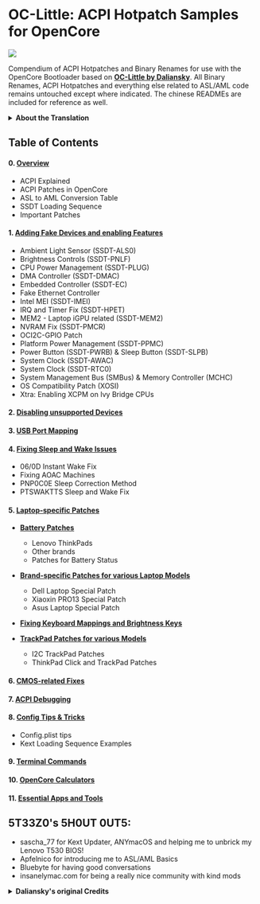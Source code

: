 # OC-Little: ACPI Hotpatch Samples for OpenCore

![](https://raw.githubusercontent.com/5T33Z0/OC-Little-Translated/main/08_Config_Tips_and_Tricks/maciasl.png)

Compendium of ACPI Hotpatches and Binary Renames for use with the OpenCore Bootloader based on [**OC-Little by Daliansky**](https://github.com/daliansky/OC-little). All Binary Renames, ACPI Hotpatches and everything else related to ASL/AML code remains untouched except where indicated. The chinese READMEs are included for reference as well.

<details>
<summary><strong>About the Translation</strong></summary>

## About the Translation:

- AI-based translation using deepL, google translator and manual copyediting.
- Restructured the repository into more plausible sections and (sub-)categories based on types of issues, components, methods, etc.
- Rearranged Text for better readability and comprehensibility
- Rewrote sections which were confusing/misleading
- Added missing descriptions
- Added further explanations where necessary
- Added new content (Chapters 8 to 11)

**NOTE**: Due to the fact that I don't speak chinese some of the translation might not be 100% accurate.
</details>

## Table of Contents
#### 0. [**Overview**](https://github.com/5T33Z0/OC-Little-Translated/tree/main/00_Overview)
- ACPI Explained
- ACPI Patches in OpenCore
- ASL to AML Conversion Table
- SSDT Loading Sequence
- Important Patches

#### 1. [**Adding Fake Devices and enabling Features**](https://github.com/5T33Z0/OC-Little-Translated/tree/main/01_Adding_missing_Devices_and_enabling_Features)
- Ambient Light Sensor (SSDT-ALS0)
- Brightness Controls (SSDT-PNLF)
- CPU Power Management (SSDT-PLUG)
- DMA Controller (SSDT-DMAC)
- Embedded Controller (SSDT-EC)
- Fake Ethernet Controller
- Intel MEI (SSDT-IMEI)
- IRQ and Timer Fix (SSDT-HPET)
- MEM2 - Laptop iGPU related (SSDT-MEM2)
- NVRAM Fix (SSDT-PMCR)
- OCI2C-GPIO Patch
- Platform Power Management (SSDT-PPMC)
- Power Button (SSDT-PWRB) & Sleep Button (SSDT-SLPB)
- System Clock (SSDT-AWAC)
- System Clock (SSDT-RTC0)
- System Management Bus (SMBus) & Memory Controller (MCHC)
- OS Compatibility Patch (XOSI)
- Xtra: Enabling XCPM on Ivy Bridge CPUs

#### 2. [**Disabling unsupported Devices**](https://github.com/5T33Z0/OC-Little-Translated/tree/main/02_Disabling_unsupported_devices)
#### 3. [**USB Port Mapping**](https://github.com/5T33Z0/OC-Little-Translated/tree/main/03_USB_Fixes)
#### 4. [**Fixing Sleep and Wake Issues**](https://github.com/5T33Z0/OC-Little-Translated/tree/main/04_Fixing_Sleep_and_Wake_Issues)
- 06/0D Instant Wake Fix
- Fixing AOAC Machines
- PNP0C0E Sleep Correction Method
- PTSWAKTTS Sleep and Wake Fix

#### 5. [**Laptop-specific Patches**](https://github.com/5T33Z0/OC-Little-Translated/tree/main/05_Laptop-specific_Patches)
- [**Battery Patches**](https://github.com/5T33Z0/OC-Little-Translated/tree/main/05_Laptop-specific_Patches/Battery_Patches)

	- Lenovo ThinkPads
   	- Other brands
   	- Patches for Battery Status

- [**Brand-specific Patches for various Laptop Models**](https://github.com/5T33Z0/OC-Little-Translated/tree/main/05_Laptop-specific_Patches/Brand-specific_Patches)
	
	- Dell Laptop Special Patch
	- Xiaoxin PRO13 Special Patch
	- Asus Laptop Special Patch

- [**Fixing Keyboard Mappings and Brightness Keys**](https://github.com/5T33Z0/OC-Little-Translated/tree/main/05_Laptop-specific_Patches/Fixing_Keyboard_Mappings_and_Brightness_Keys)

- [**TrackPad Patches for various Models**](https://github.com/5T33Z0/OC-Little-Translated/tree/main/05_Laptop-specific_Patches/Trackpad_Patches)
	- I2C TrackPad Patches
	- ThinkPad Click and TrackPad Patches

#### 6. [**CMOS-related Fixes**](https://github.com/5T33Z0/OC-Little-Translated/tree/main/06_CMOS-related_Fixes)
#### 7. [**ACPI Debugging**](https://github.com/5T33Z0/OC-Little-Translated/tree/main/07_ACPI_Debugging)
#### 8. [**Config Tips & Tricks**](https://github.com/5T33Z0/OC-Little-Translated/tree/main/08_Config_Tips_and_Tricks)
- Config.plist tips
- Kext Loading Sequence Examples 	

#### 9. [**Terminal Commands**](https://github.com/5T33Z0/OC-Little-Translated/tree/main/09_Terminal_Commands)
#### 10. [**OpenCore Calculators**](https://github.com/5T33Z0/OC-Little-Translated/tree/main/10_Calculators)
#### 11. [**Essential Apps and Tools**](https://github.com/5T33Z0/OC-Little-Translated/tree/main/11_Essential_Tools_and_Apps)

## 5T33Z0's 5H0UT 0UT5:

- sascha_77 for Kext Updater, ANYmacOS and helping me to unbrick my Lenovo T530 BIOS!
- Apfelnico for introducing me to ASL/AML Basics
- Bluebyte for having good conversations
- insanelymac.com for being a really nice community with kind mods

<details>
<summary><strong>Daliansky's original Credits</strong></summary>

> - Special credit to：
>	- @XianWu write these ACPI component patches that useable to OpenCore
>	- @Bat.bat, @DalianSky, @athlonreg, @iStar丶Forever their proofreading and finalization.
>	- Credits and thanks to：
>	-  @冬瓜-X1C5th
>	- @OC-xlivans
>	- @Air 13 IWL-GZ-Big Orange (OC perfect)
>	- @子骏oc IWL
>	- @大勇-小新air13-OC-划水小白
>	- @xjn819
>	- Acidanthera for maintaining OpenCorePkg
</details>

